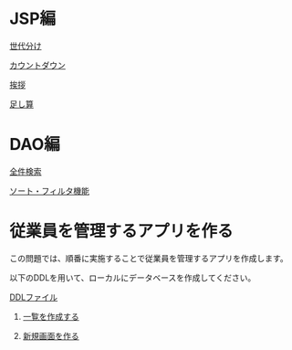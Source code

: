 # JSP編

[世代分け](./jsp/age.md)

[カウントダウン](./jsp/count-down.md)

[挨拶](./jsp/greet.md)

[足し算](./jsp/sum.md)

# DAO編

[全件検索](./dao/all.md)

[ソート・フィルタ機能](./dao/sort-filter.md)

# 従業員を管理するアプリを作る

この問題では、順番に実施することで従業員を管理するアプリを作成します。

以下のDDLを用いて、ローカルにデータベースを作成してください。

[DDLファイル](./employee/create_employee_sql.ddl)

1. [一覧を作成する](./employee/01-list.md)

2. [新規画面を作る](./employee/02-new.md)